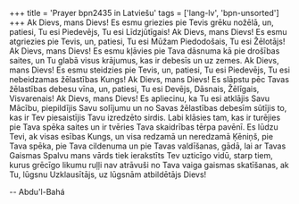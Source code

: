 +++
title = 'Prayer bpn2435 in Latviešu'
tags = ['lang-lv', 'bpn-unsorted']
+++
Ak Dievs, mans Dievs! Es esmu griezies pie Tevis grēku nožēlā, un, patiesi, Tu esi Piedevējs, Tu esi Līdzjūtīgais!
Ak Dievs, mans Dievs! Es esmu atgriezies pie Tevis, un, patiesi, Tu esi Mūžam Piedodošais, Tu esi Žēlotājs!
Ak Dievs, mans Dievs! Es esmu kļāvies pie Tava dāsnuma kā pie drošības saites, un Tu glabā visus krājumus, kas ir debesīs un uz zemes.
Ak Dievs, mans Dievs! Es esmu steidzies pie Tevis, un, patiesi, Tu esi Piedevējs, Tu esi nebeidzamas žēlastības Kungs!
Ak Dievs, mans Dievs! Es slāpstu pēc Tavas žēlastības debesu vīna, un, patiesi, Tu esi Devējs, Dāsnais, Žēlīgais, Visvarenais!
Ak Dievs, mans Dievs! Es apliecinu, ka Tu esi atklājis Savu Mācību, piepildījis Savu solījumu un no Savas žēlastības debesīm sūtījis to, kas ir Tev piesaistījis Tavu izredzēto sirdis. Labi klāsies tam, kas ir turējies pie Tava spēka saites un ir tvēries Tava skaidrības tērpa pavēnī.
Es lūdzu Tevi, ak visas esības Kungs, un visa redzamā un neredzamā Ķēniņš, pie Tava spēka, pie Tava cildenuma un pie Tavas valdīšanas, gādā, lai ar Tavas Gaismas Spalvu mans vārds tiek ierakstīts Tev uzticīgo vidū, starp tiem, kurus grēcīgo likumu ruļļi nav atrāvuši no Tava vaiga gaismas skatīšanas, ak Tu, lūgsnu Uzklausītājs, uz lūgsnām atbildētājs Dievs!

-- Abdu'l-Bahá
